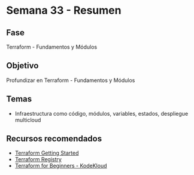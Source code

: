 # Semana 33 - Resumen

## Fase
Terraform - Fundamentos y Módulos

## Objetivo
Profundizar en Terraform - Fundamentos y Módulos

## Temas
- Infraestructura como código, módulos, variables, estados, despliegue multicloud

## Recursos recomendados
- [Terraform Getting Started](https://developer.hashicorp.com/terraform/tutorials/aws-get-started)
- [Terraform Registry](https://registry.terraform.io/)
- [Terraform for Beginners - KodeKloud](https://kodekloud.com/courses/terraform-for-beginners/)
